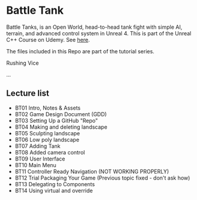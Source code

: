 # Battle Tank
Battle Tanks, is an Open World, head-to-head tank fight with simple AI, terrain, and advanced control system in Unreal 4. This is part of the Unreal C++ Course on Udemy. See [here](https://www.udemy.com/unrealcourse/learn/v4/overview).

The files included in this Repo are part of the tutorial series.

Rushing Vice

...
## Lecture list
* BT01 Intro, Notes & Assets
* BT02 Game Design Document (GDD)
* BT03 Setting Up a GitHub "Repo"
* BT04 Making and deleting landscape
* BT05 Sculpting landscape
* BT06 Low poly landscape
* BT07 Adding Tank
* BT08 Added camera control
* BT09 User Interface
* BT10 Main Menu
* BT11 Controller Ready Navigation (NOT WORKING PROPERLY)
* BT12 Trial Packaging Your Game (Previous topic fixed - don't ask how)
* BT13 Delegating to Components
* BT14 Using virtual and override